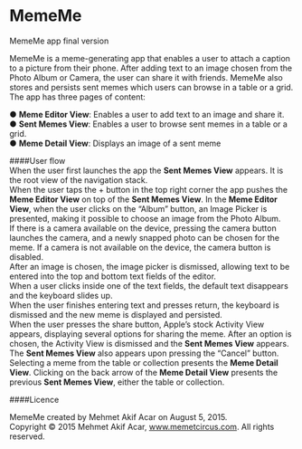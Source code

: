 # MemeMe
MemeMe app final version

MemeMe is a meme-generating app that enables a user to attach a caption to a picture from their phone. After adding text to an image chosen from the Photo Album or Camera, the user can share it with friends. MemeMe also stores and persists sent memes which users can browse in a table or a grid.
The app has three pages of content:      
  
● **Meme Editor View**: Enables a user to add text to an image and share it.  
● **Sent Memes View**: Enables a user to browse sent memes in a table or a grid.  
● **Meme Detail View**: Displays an image of a sent meme  

####User flow  
When the user first launches the app the **Sent Memes View** appears. It is the root view of the navigation stack.   
When the user taps the + button in the top right corner the app pushes the **Meme Editor View** on top of the **Sent Memes View**.
In the **Meme Editor View**, when the user clicks on the “Album” button, an Image Picker is presented, making it possible to choose an image from the Photo Album.  
If there is a camera available on the device, pressing the camera button launches the camera, and a newly snapped photo can be chosen for the meme. If a camera is not available on the device, the camera button is disabled.  
After an image is chosen, the image picker is dismissed, allowing text to be entered into the top and bottom text fields of the editor.  
When a user clicks inside one of the text fields, the default text disappears and the keyboard slides up.  
When the user finishes entering text and presses return, the keyboard is dismissed and the new meme is displayed and persisted.  
When the user presses the share button, Apple’s stock Activity View appears, displaying several options for sharing the meme. After an option is chosen, the Activity View is dismissed and the **Sent Memes View** appears. The **Sent Memes View** also appears upon pressing the “Cancel” button.  
Selecting a meme from the table or collection presents the **Meme Detail View**. Clicking on the  back arrow of the **Meme Detail View** presents the previous **Sent Memes View**, either the table or collection.  
  
####Licence  

MemeMe created by Mehmet Akif Acar on August 5, 2015.  
Copyright © 2015 Mehmet Akif Acar, www.memetcircus.com. All rights reserved.

